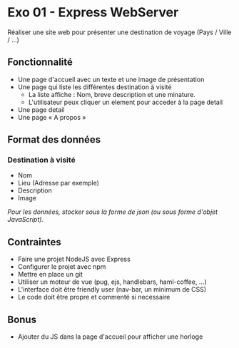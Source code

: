 # Exo 01 - Express WebServer 
Réaliser une site web pour présenter une destination de voyage (Pays / Ville / ...)

## Fonctionnalité
- Une page d'accueil avec un texte et une image de présentation
- Une page qui liste les différentes destination à visité
  - La liste affiche : Nom, breve description et une minature.
  - L'utilisateur peux cliquer un element pour acceder à la page detail
- Une page detail
- Une page « A propos »

## Format des données
### Destination à visité 
- Nom
- Lieu (Adresse par exemple)
- Description
- Image

_Pour les données, stocker sous la forme de json (ou sous forme d'objet JavaScript)._

## Contraintes
- Faire une projet NodeJS avec Express
- Configurer le projet avec npm
- Mettre en place un git
- Utiliser un moteur de vue (pug, ejs, handlebars, haml-coffee, ...)
- L'interface doit être friendly user (nav-bar, un minimum de CSS)
- Le code doit être propre et commenté si necessaire

## Bonus
- Ajouter du JS dans la page d'accueil pour afficher une horloge